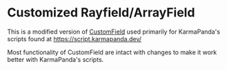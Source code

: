 # Customized Rayfield/ArrayField

This is a modified version of [CustomField](https://github.com/UI-Interface/CustomFIeld) used primarily for KarmaPanda's scripts found at https://script.karmapanda.dev/

Most functionality of CustomField are intact with changes to make it work better with KarmaPanda's scripts.